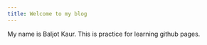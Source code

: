 ```yaml
---
title: Welcome to my blog
---
```

My name is Baljot Kaur. This is practice for learning github pages. 

